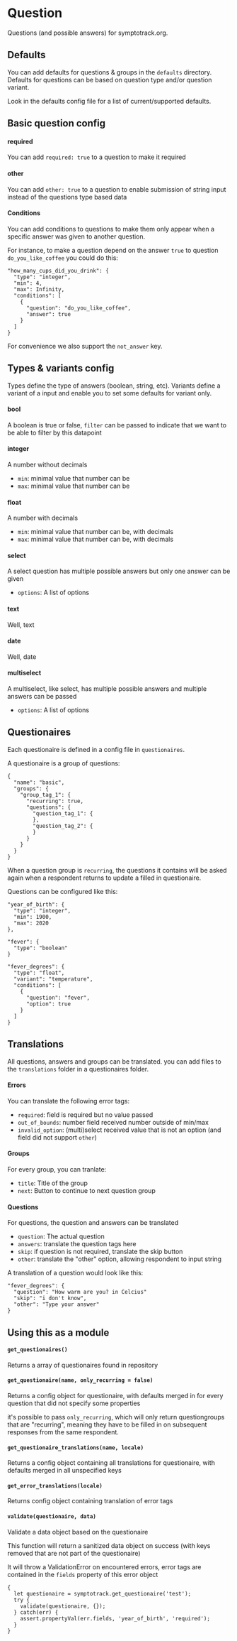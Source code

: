 # Question

Questions (and possible answers) for symptotrack.org.

## Defaults
You can add defaults for questions & groups in the `defaults` directory. Defaults for questions can be based on question type and/or question variant.

Look in the defaults config file for a list of current/supported defaults.

## Basic question config

#### required
You can add `required: true` to a question to make it required

#### other
You can add `other: true` to a question to enable submission of string input instead of the questions type based data

#### Conditions
You can add conditions to questions to make them only appear when a specific answer was given to another question.

For instance, to make a question depend on the answer `true` to question `do_you_like_coffee` you could do this:
```
"how_many_cups_did_you_drink": {
  "type": "integer",
  "min": 4,
  "max": Infinity,
  "conditions": [
    {
      "question": "do_you_like_coffee",
      "answer": true
    }
  ]
}
```

For convenience we also support the `not_answer` key.

## Types & variants config
Types define the type of answers (boolean, string, etc). Variants define a variant of a input and enable you to set some defaults for variant only.

#### bool
A boolean is true or false, `filter` can be passed to indicate that we want to be able to filter by this datapoint

#### integer
A number without decimals

- `min`: minimal value that number can be
- `max`: minimal value that number can be

#### float
A number with decimals

- `min`: minimal value that number can be, with decimals
- `max`: minimal value that number can be, with decimals

#### select
A select question has multiple possible answers but only one answer can be given

- `options`: A list of options

#### text
Well, text

#### date
Well, date

#### multiselect
A multiselect, like select, has multiple possible answers and multiple answers can be passed

- `options`: A list of options


## Questionaires
Each questionaire is defined in a config file in `questionaires`. 

A questionaire is a group of questions:
```
{
  "name": "basic",
  "groups": {
    "group_tag_1": {
      "recurring": true,
      "questions": {
        "question_tag_1": {
        },
        "question_tag_2": {
        }
      }
    }
  }
}
```

When a question group is `recurring`, the questions it contains will be asked again when a respondent returns to update a filled in questionaire.

Questions can be configured like this:
```
"year_of_birth": {
  "type": "integer",
  "min": 1900,
  "max": 2020
},

"fever": {
  "type": "boolean"
}

"fever_degrees": {
  "type": "float",
  "variant": "temperature",
  "conditions": [
    {
      "question": "fever",
      "option": true
    }
  ]
}
```

## Translations
All questions, answers and groups can be translated. you can add files to the `translations` folder in a questionaires folder.

#### Errors
You can translate the following error tags:

- `required`: field is required but no value passed
- `out_of_bounds`: number field received number outside of min/max
- `invalid_option`: (multi)select received value that is not an option (and field did not support `other`)

#### Groups
For every group, you can tranlate:

- `title`: Title of the group
- `next`: Button to continue to next question group

#### Questions
For questions, the question and answers can be translated

- `question`: The actual question
- `answers`: translate the question tags here
- `skip`: if question is not required, translate the skip button
- `other`: translate the "other" option, allowing respondent to input string

A translation of a question would look like this:
```
"fever_degrees": {
  "question": "How warm are you? in Celcius"
  "skip": "i don't know",
  "other": "Type your answer"
}
```

## Using this as a module

#### `get_questionaires()`
Returns a array of questionaires found in repository

#### `get_questionaire(name, only_recurring = false)`
Returns a config object for questionaire, with defaults merged in for every question that did not specify some properties

it's possible to pass `only_recurring`, which will only return questiongroups that are "recurring", meaning they have to be filled in on subsequent responses from the same respondent.

#### `get_questionaire_translations(name, locale)`
Returns a config object containing all translations for questionaire, with defaults merged in all unspecified keys

#### `get_error_translations(locale)`
Returns config object containing translation of error tags

#### `validate(questionaire, data)`
Validate a data object based on the questionaire

This function will return a sanitized data object on success (with keys removed that are not part of the questionaire)

It will throw a ValidationError on encountered errors, error tags are contained in the `fields` property of this error object

```
{
  let questionaire = symptotrack.get_questionaire('test');
  try {
    validate(questionaire, {});
  } catch(err) {
    assert.propertyVal(err.fields, 'year_of_birth', 'required');
  }
}
```



